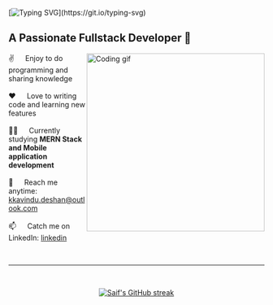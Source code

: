 [![Typing SVG](https://readme-typing-svg.herokuapp.com?size=30&color=%2364F74E&lines=Hi+there!%F0%9F%91%8B;I'm+Deshan...;Welcome+to+my+profile!)](https://git.io/typing-svg)
##  A Passionate Fullstack Developer 👦

<p>
 <img align="right" width="350" src="https://cdn.dribbble.com/users/1162077/screenshots/3848914/programmer.gif" alt="Coding gif" />
  
 ✌️ &emsp; Enjoy to do programming and sharing knowledge <br/><br/>
 ❤️ &emsp; Love to writing code and learning new features<br/><br/>
 👨‍💻 &emsp; Currently studying **MERN Stack and Mobile application development**<br/><br/>
 📧 &emsp; Reach me anytime: kkavindu.deshan@outlook.com<br/><br/>
 📫 &emsp; Catch me on LinkedIn: [linkedin](www.linkedin.com/in/kavindu-deshan-chandrasiri)

</p> 

<br/>
<hr/>
<br/>

<p align="center">
  <a href="https://github.com/alsiam">
    <img src="https://github-readme-streak-stats.herokuapp.com/?user=alsiam&theme=radical&border=7F3FBF&background=0D1117" alt="Saif's GitHub streak"/>
  </a>
</p>
